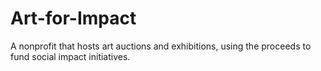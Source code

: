 # Art-for-Impact
A nonprofit that hosts art auctions and exhibitions, using the proceeds to fund social impact initiatives.
